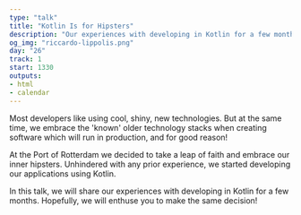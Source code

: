 ```yaml
---
type: "talk"
title: "Kotlin Is for Hipsters"
description: "Our experiences with developing in Kotlin for a few months."
og_img: "riccardo-lippolis.png"
day: "26"
track: 1
start: 1330
outputs:
- html
- calendar
---
```


Most developers like using cool, shiny, new technologies. But at the same time, we embrace the 'known' older technology stacks when creating software which will run in production, and for good reason!

At the Port of Rotterdam we decided to take a leap of faith and embrace our inner hipsters. Unhindered with any prior experience, we started developing our applications using Kotlin.

In this talk, we will share our experiences with developing in Kotlin for a few months. Hopefully, we will enthuse you to make the same decision!

<!--
Most developers like using cool, shiny, new technologies. But at the same time, we embrace the 'known' older technology stacks when creating software which will run in production, and for good reason!

At the Port of Rotterdam we decided to take a leap of faith and embrace our inner hipsters. Unhindered with any prior experience, we started developing our applications using Kotlin.

In this talk, we will share our experiences with developing in Kotlin for a few months. Hopefully, we will enthuse you to make the same decision!

We have given this talk once before at the Rotterdam Java User Group in The Netherlands (see: https://www.meetup.com/nl-NL/RotterdamJUG/events/257702100/?eventId=257702100) for a crowd of +/- 30 people, together with a Kotlin workshop. The reactions were all positive!
-->
